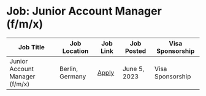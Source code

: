 # Job: Junior Account Manager (f/m/x)

| Job Title | Job Location | Job Link | Job Posted | Visa Sponsorship |
| --- | --- | --- | --- | --- |
| Junior Account Manager (f/m/x) | Berlin, Germany | [Apply](https://getbyrd.com/en/jobs/?gh_jid=4162165101) | June 5, 2023 | Visa Sponsorship |
